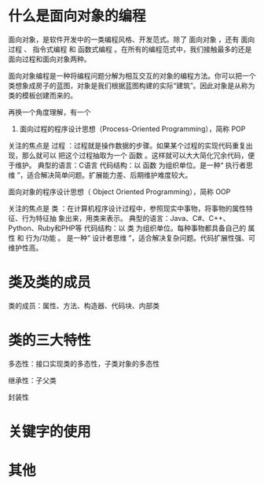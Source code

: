 # 什么是面向对象的编程

面向对象，是软件开发中的一类编程风格、开发范式。除了 面向对象 ，还有 面向过程 、 指令式编程 和 函数式编程 。在所有的编程范式中，我们接触最多的还是面向过程和面向对象两种。

面向对象编程是一种将编程问题分解为相互交互的对象的编程方法。你可以把一个类想象成房子的蓝图，对象是我们根据蓝图构建的实际“建筑”。因此对象是从称为类的模板创建而来的。

再换一个角度理解，有一个

1. 面向过程的程序设计思想（Process-Oriented Programming），简称 POP

关注的焦点是 过程 ：过程就是操作数据的步骤。如果某个过程的实现代码重复出现，那么就可以 把这个过程抽取为一个 函数 。这样就可以大大简化冗余代码，便于维护。 典型的语言：C语言 代码结构：以 函数 为组织单位。是一种“ 执行者思维 ”，适合解决简单问题。扩展能力差、后期维护难度较大。

面向对象的程序设计思想（ Object Oriented Programming），简称 OOP

关注的焦点是 类 ：在计算机程序设计过程中，参照现实中事物，将事物的属性特征、行为特征抽 象出来，用类来表示。 典型的语言：Java、C#、C++、Python、Ruby和PHP等 代码结构：以 类 为组织单位。每种事物都具备自己的 属性 和 行为/功能 。 是一种“ 设计者思维 ”，适合解决复杂问题。代码扩展性强、可维护性高。



# 类及类的成员

类的成员：属性、方法、构造器、代码块、内部类

# 类的三大特性

多态性：接口实现类的多态性，子类对象的多态性

继承性：子父类

封装性

# 关键字的使用

# 其他

